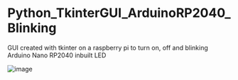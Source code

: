 # Python_TkinterGUI_ArduinoRP2040_Blinking
GUI created with tkinter on a raspberry pi to turn on, off and blinking Arduino Nano RP2040 inbuilt LED

![image](https://github.com/saidijongo/Python_TkinterGUI_ArduinoRP2040_Blinking/assets/31678025/08bba896-750e-4f5b-894b-ac920646b27b)
